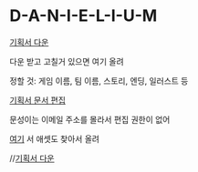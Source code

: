 # D-A-N-I-E-L-I-U-M

<a href="https://drive.google.com/open?id=166MSqQqk4SX9j6uQwmg_EdqZ3t9uO85Z">기획서 다운</a> 


다운 받고 고칠거 있으면 여기 올려

정할 것: 게임 이름, 팀 이름, 스토리, 엔딩, 일러스트 등

<a href="https://docs.google.com/document/d/1Oa6LuqIAfY8d4ngLzL4J3RK4QlHh3qfHTnl_JaA1qN8/edit?ts=5b6011ac" target="_blank">기획서 문서 편집</a> 


문성이는 이메일 주소를 몰라서 편집 권한이 없어

<a href="https://assetstore.unity.com/" target="_blank">여기</a> 서 애셋도 찾아서 올려

//<a href="https://drive.google.com/open?id=166MSqQqk4SX9j6uQwmg_EdqZ3t9uO85Z">기획서 다운</a> 
